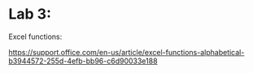 ﻿# Lab 3:

Excel functions:

https://support.office.com/en-us/article/excel-functions-alphabetical-b3944572-255d-4efb-bb96-c6d90033e188